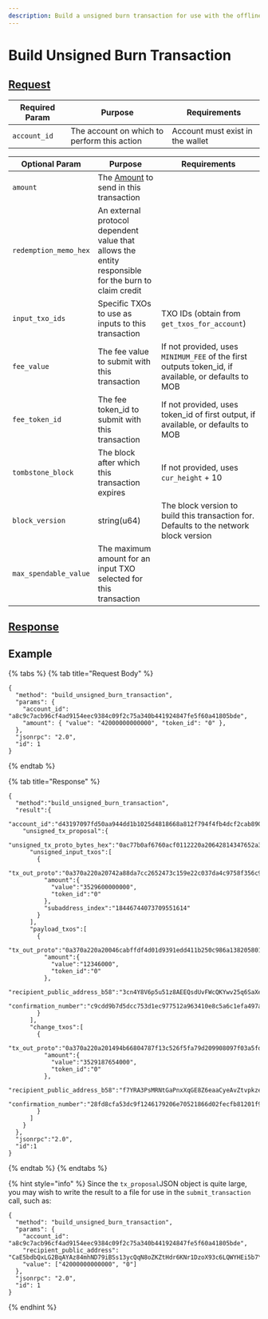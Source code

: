 ```yaml
---
description: Build a unsigned burn transaction for use with the offline transaction signer
---
```


# Build Unsigned Burn Transaction

## [Request](https://github.com/mobilecoinofficial/full-service/blob/main/full-service/src/json_rpc/v2/api/request.rs#L67-L74)

| Required Param | Purpose                                     | Requirements                     |
|----------------|---------------------------------------------|----------------------------------|
| `account_id`   | The account on which to perform this action | Account must exist in the wallet |

| Optional Param        | Purpose                                                                                                                                              | Requirements                                                                                        |
|-----------------------|------------------------------------------------------------------------------------------------------------------------------------------------------|-----------------------------------------------------------------------------------------------------|
| `amount`              | The [Amount](https://github.com/mobilecoinofficial/full-service/blob/main/full-service/src/json_rpc/v2/models/amount.rs) to send in this transaction |                                                                                                     |
| `redemption_memo_hex` | An external protocol dependent value that allows the entity responsible for the burn to claim credit                                                 |                                                                                                     |
| `input_txo_ids`       | Specific TXOs to use as inputs to this transaction                                                                                                   | TXO IDs (obtain from `get_txos_for_account`)                                                        |
| `fee_value`           | The fee value to submit with this transaction                                                                                                        | If not provided, uses `MINIMUM_FEE` of the first outputs token_id, if available, or defaults to MOB |
| `fee_token_id`        | The fee token_id to submit with this transaction                                                                                                     | If not provided, uses token_id of first output, if available, or defaults to MOB                    |
| `tombstone_block`     | The block after which this transaction expires                                                                                                       | If not provided, uses `cur_height` + 10                                                             |
| `block_version`       | string(u64)                                                                                                                                          | The block version to build this transaction for. Defaults to the network block version              |
| `max_spendable_value` | The maximum amount for an input TXO selected for this transaction                                                                                    |                                                                                                     |

## [Response](https://github.com/mobilecoinofficial/full-service/blob/main/full-service/src/json_rpc/v2/api/response.rs#L52-L56)

## Example

{% tabs %}
{% tab title="Request Body" %}

```
{
  "method": "build_unsigned_burn_transaction",
  "params": {
    "account_id": "a8c9c7acb96cf4ad9154eec9384c09f2c75a340b441924847fe5f60a41805bde",
    "amount": { "value": "42000000000000", "token_id": "0" },
  },
  "jsonrpc": "2.0",
  "id": 1
}
```

{% endtab %}

{% tab title="Response" %}

```
{
  "method":"build_unsigned_burn_transaction",
  "result":{
    "account_id":"d43197097fd50aa944dd1b1025d4818668a812f794f4fb4dcf2cab890d3430ee",
    "unsigned_tx_proposal":{
      "unsigned_tx_proto_bytes_hex":"0ac77b0af6760acf0112220a20642814347652a3b1307cc5887e....",
      "unsigned_input_txos":[
        {
          "tx_out_proto":"0a370a220a20742a88da7cc2652473c159e22c037da4c9758f356c9968c1acd5fe2a2...",
          "amount":{
            "value":"3529600000000",
            "token_id":"0"
          },
          "subaddress_index":"18446744073709551614"
        }
      ],
      "payload_txos":[
        {
          "tx_out_proto":"0a370a220a20046cabffdf4d01d9391edd411b250c986a138205801975f2d548d39e0...",
          "amount":{
            "value":"12346000",
            "token_id":"0"
          },
          "recipient_public_address_b58":"3cn4Y8V6p5u51z8AEEQsdUvFWcQKYwv25q6SaXeiXyz8kp19g7rLkuxu6rgefYWdZzun2RNrVPsMkM4djfhNzxC8LKKFmZXptcsxqndvbd9",
          "confirmation_number":"c9cdd9b7d5dcc753d1ec977512a963410e8c5a6c1efa497ab0ef25fac37110f6"
        }
      ],
      "change_txos":[
        {
          "tx_out_proto":"0a370a220a201494b66804787f13c526f5fa79d209908097f03a5fd5c5c0bdb6c7a3...",
          "amount":{
            "value":"3529187654000",
            "token_id":"0"
          },
          "recipient_public_address_b58":"f7YRA3PsMRNtGaPnxXqGE8Z6eaaCyeAvZtvpkze86aWxcF7a4Kcz1t7p827GHRqM93iWHvqqrp2poG1QxX4xVidAXNuBGzwpCsEoAouq5h",
          "confirmation_number":"28fd8cfa53dc9f1246179206e70521866d02fecfb81201f9567f039bf13bb8a3"
        }
      ]
    }
  },
  "jsonrpc":"2.0",
  "id":1
}
```

{% endtab %}
{% endtabs %}

{% hint style="info" %}
Since the `tx_proposal`JSON object is quite large, you may wish to write the result to a file for use in
the `submit_transaction` call, such as:

```
{
  "method": "build_unsigned_burn_transaction",
  "params": {
    "account_id": "a8c9c7acb96cf4ad9154eec9384c09f2c75a340b441924847fe5f60a41805bde",
    "recipient_public_address": "CaE5bdbQxLG2BqAYAz84mhND79iBSs13ycQqN8oZKZtHdr6KNr1DzoX93c6LQWYHEi5b7YLiJXcTRzqhDFB563Kr1uxD6iwERFbw7KLWA6",
    "value": ["42000000000000", "0"]
  },
  "jsonrpc": "2.0",
  "id": 1
}
```

{% endhint %}

